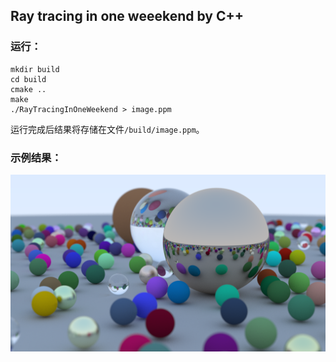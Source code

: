 ## Ray tracing in one weeekend by C++

### 运行：
```shell
mkdir build
cd build
cmake ..
make
./RayTracingInOneWeekend > image.ppm
```
运行完成后结果将存储在文件``/build/image.ppm``。  
### 示例结果：  
![img](./output/image.png)